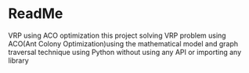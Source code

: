 # ReadMe
VRP using ACO optimization
this project solving VRP problem using ACO(Ant Colony Optimization)using the mathematical model and graph traversal technique using Python without using any API or importing any library
